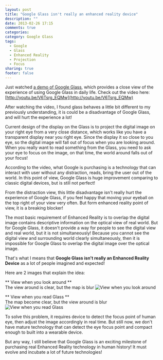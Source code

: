 ```yaml
---
layout: post
title: "Google Glass isn't really an enhanced reality device"
description: ""
date: 2013-02-26 17:15
comments: true
categories: 
category: Google Glass 
tags:
  - Google
  - Glass
  - Enhanced Reality
  - Projection
  - Focus
sharing: true
footer: false
---
```


Just watched [a demo of Google Glass](http://youtu.be/V6Tsrg_EQMw), which provides a close view of the experience of using Google Glass in daily life.
Check out the video here:  
[http://youtu.be/V6Tsrg_EQMw](http://youtu.be/V6Tsrg_EQMw)

After watching the video, I found glass behaves a little bit different to my previously understanding, it is could be a disadvantage of Google Glass, and will hurt the experience a lot!

Current design of the display on the Glass is to project the digital image on your right eye from a very close distance, which works like you have a transparent display near you right eye.
Since the display it so close to you eye, so the digital image will fall out of focus when you are looking around. When you really want to read something from the Glass, you need to ask your eye to focus on the image, on that time, the world around falls out of your focus!

According to the video, what Google is purchasing is a technology that can interact with user without any distraction, reads, bring the user out of the world. In this point of view, Google Glass is huge improvement comparing to classic digital devices, but is still not perfect!

From the distraction view, this little disadvantage isn't really hurt the experience of Google Glass, if you feel happy that moving your eyeball on the top right of your view very often. But form enhanced reality point of view, it is a breaking blocker!

The most basic requirement of Enhanced Reality is to overlap the digital image contains descriptive information on the optical view of real world. But for Google Glass, it doesn't provide a way for people to see the digital view and real world, but it is not simultaneously! Because you cannot see the digital view and surrounding world clearly simultaneously, then it is impossible for Google Glass to overlap the digital image over the optical image.

That's what I means that **Google Glass isn't really an Enhanced Reality Device** as a lot of people imagined and expected!

Here are 2 images that explain the idea:

** View when you look around **  
The view around is clear, but the map is blur
![View when you look around](optical-view.jpg "View when you look around")

** View when you read Glass **  
The map become clear, but the view around is blur
![View when you read Glass](digital-view.jpg "View when you read Glass")

To solve this problem, it requires device to detect the focus point of human eye, then adjust the image accordingly in real time. But still now, we don't have mature technology that can detect the eye focus point and compact enough to built into a wearable device.

But any way, I still believe that Google Glass is an exciting milestone of purchasing real Enhanced Reality technology in human history! It must evolve and incubate a lot of future technologies! 